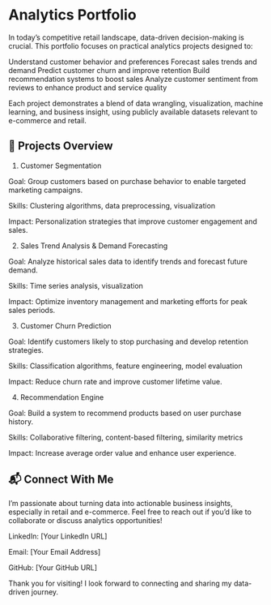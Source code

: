 # Analytics Portfolio
In today’s competitive retail landscape, data-driven decision-making is crucial. This portfolio focuses on practical analytics projects designed to:

Understand customer behavior and preferences
Forecast sales trends and demand
Predict customer churn and improve retention
Build recommendation systems to boost sales
Analyze customer sentiment from reviews to enhance product and service quality

Each project demonstrates a blend of data wrangling, visualization, machine learning, and business insight, using publicly available datasets relevant to e-commerce and retail.

## 📂 Projects Overview
1. Customer Segmentation

Goal: Group customers based on purchase behavior to enable targeted marketing campaigns.

Skills: Clustering algorithms, data preprocessing, visualization

Impact: Personalization strategies that improve customer engagement and sales.

2. Sales Trend Analysis & Demand Forecasting

Goal: Analyze historical sales data to identify trends and forecast future demand.

Skills: Time series analysis, visualization

Impact: Optimize inventory management and marketing efforts for peak sales periods.

3. Customer Churn Prediction

Goal: Identify customers likely to stop purchasing and develop retention strategies.

Skills: Classification algorithms, feature engineering, model evaluation

Impact: Reduce churn rate and improve customer lifetime value.

4. Recommendation Engine

Goal: Build a system to recommend products based on user purchase history.

Skills: Collaborative filtering, content-based filtering, similarity metrics

Impact: Increase average order value and enhance user experience.


## 📬 Connect With Me

I’m passionate about turning data into actionable business insights, especially in retail and e-commerce. Feel free to reach out if you’d like to collaborate or discuss analytics opportunities!

LinkedIn: [Your LinkedIn URL]

Email: [Your Email Address]

GitHub: [Your GitHub URL]

Thank you for visiting! I look forward to connecting and sharing my data-driven journey.
